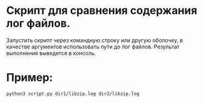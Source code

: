 # Скрипт для сравнения содержания лог файлов.

Запустить скрипт через командную строку или другую оболочку,
в качестве аргументов использовать пути до лог файлов.
Результат выполнения выведется в консоль.

# Пример:
```bash
python3 script.py dir1/libzip.log dir2/libzip.log
```